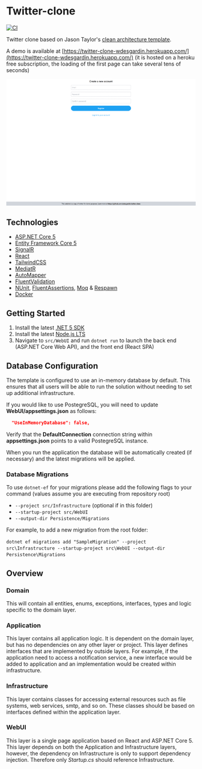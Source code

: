 # Twitter-clone

[![CI](https://github.com/wdesgardin/twitter-clone/actions/workflows/ci.yml/badge.svg)](https://github.com/wdesgardin/twitter-clone/actions/workflows/ci.yml)

Twitter clone based on Jason Taylor's [clean architecture template](https://github.com/jasontaylordev/CleanArchitecture).  
  
A demo is available at [https://twitter-clone-wdesgardin.herokuapp.com/](https://twitter-clone-wdesgardin.herokuapp.com/) (it is hosted on a heroku free subscription, the loading of the first page can take several tens of seconds)  

![screenshots](./screenshots.gif)

## Technologies

- [ASP.NET Core 5](https://docs.microsoft.com/en-us/aspnet/core/?view=aspnetcore-5.0)
- [Entity Framework Core 5](https://docs.microsoft.com/en-us/ef/core/)
- [SignalR](https://docs.microsoft.com/en-us/aspnet/signalr/overview/getting-started/introduction-to-signalr)
- [React](https://reactjs.org/)
- [TailwindCSS](https://tailwindcss.com/)
- [MediatR](https://github.com/jbogard/MediatR)
- [AutoMapper](https://automapper.org/)
- [FluentValidation](https://fluentvalidation.net/)
- [NUnit](https://nunit.org/), [FluentAssertions](https://fluentassertions.com/), [Moq](https://github.com/moq) & [Respawn](https://github.com/jbogard/Respawn)
- [Docker](https://www.docker.com/)

## Getting Started

1. Install the latest [.NET 5 SDK](https://dotnet.microsoft.com/download/dotnet/5.0)
2. Install the latest [Node.js LTS](https://nodejs.org/en/)
3. Navigate to `src/WebUI` and run `dotnet run` to launch the back end (ASP.NET Core Web API), and the front end (React SPA)

## Database Configuration

The template is configured to use an in-memory database by default. This ensures that all users will be able to run the solution without needing to set up additional infrastructure.

If you would like to use PostegreSQL, you will need to update **WebUI/appsettings.json** as follows:

```json
  "UseInMemoryDatabase": false,
```

Verify that the **DefaultConnection** connection string within **appsettings.json** points to a valid PostegreSQL instance.

When you run the application the database will be automatically created (if necessary) and the latest migrations will be applied.

### Database Migrations

To use `dotnet-ef` for your migrations please add the following flags to your command (values assume you are executing from repository root)

- `--project src/Infrastructure` (optional if in this folder)
- `--startup-project src/WebUI`
- `--output-dir Persistence/Migrations`

For example, to add a new migration from the root folder:

`dotnet ef migrations add "SampleMigration" --project src\Infrastructure --startup-project src\WebUI --output-dir Persistence\Migrations`

## Overview

### Domain

This will contain all entities, enums, exceptions, interfaces, types and logic specific to the domain layer.

### Application

This layer contains all application logic. It is dependent on the domain layer, but has no dependencies on any other layer or project. This layer defines interfaces that are implemented by outside layers. For example, if the application need to access a notification service, a new interface would be added to application and an implementation would be created within infrastructure.

### Infrastructure

This layer contains classes for accessing external resources such as file systems, web services, smtp, and so on. These classes should be based on interfaces defined within the application layer.

### WebUI

This layer is a single page application based on React and ASP.NET Core 5. This layer depends on both the Application and Infrastructure layers, however, the dependency on Infrastructure is only to support dependency injection. Therefore only _Startup.cs_ should reference Infrastructure.


